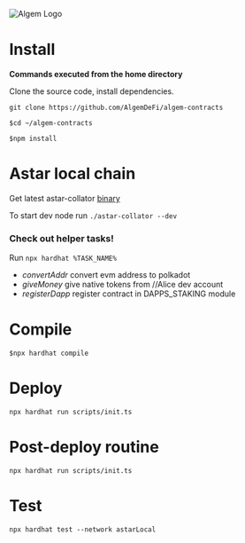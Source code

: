 ![Algem Logo](https://github.com/DippyArtu/algem/blob/main/pics/logo-alpha.png?raw=true)

# Install
**Commands executed from the home directory**

Clone the source code, install dependencies.

```git clone https://github.com/AlgemDeFi/algem-contracts```

```$cd ~/algem-contracts```

```$npm install```

# Astar local chain

Get latest astar-collator [binary](https://github.com/AstarNetwork/Astar/releases)

To start dev node run
```./astar-collator --dev```

### Check out helper tasks!
Run ```npx hardhat %TASK_NAME%```
* *convertAddr* convert evm address to polkadot
* *giveMoney* give native tokens from //Alice dev account
* *registerDapp* register contract in DAPPS_STAKING module

# Compile

```$npx hardhat compile```

# Deploy

```npx hardhat run scripts/init.ts```

# Post-deploy routine
```npx hardhat run scripts/init.ts```

# Test

```npx hardhat test --network astarLocal```

